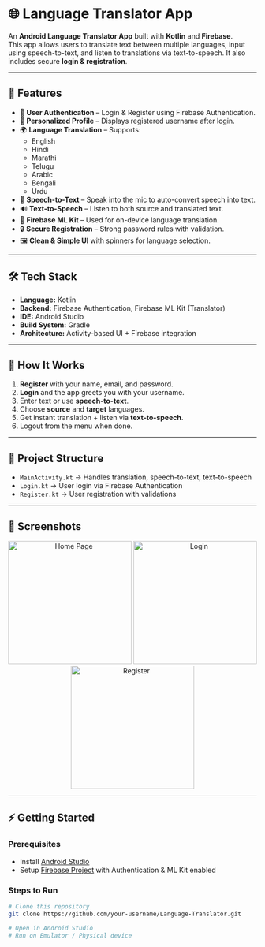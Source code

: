 # 🌐 Language Translator App  

An **Android Language Translator App** built with **Kotlin** and **Firebase**.  
This app allows users to translate text between multiple languages, input using speech-to-text, and listen to translations via text-to-speech. It also includes secure **login & registration**.  

---

## 🚀 Features  
- 🔑 **User Authentication** – Login & Register using Firebase Authentication.  
- 👤 **Personalized Profile** – Displays registered username after login.  
- 🌍 **Language Translation** – Supports:  
  - English  
  - Hindi  
  - Marathi  
  - Telugu  
  - Arabic  
  - Bengali  
  - Urdu  
- 🎤 **Speech-to-Text** – Speak into the mic to auto-convert speech into text.  
- 🔊 **Text-to-Speech** – Listen to both source and translated text.  
- 📲 **Firebase ML Kit** – Used for on-device language translation.  
- 🔒 **Secure Registration** – Strong password rules with validation.  
- 🖼️ **Clean & Simple UI** with spinners for language selection.  

---

## 🛠️ Tech Stack  
- **Language:** Kotlin  
- **Backend:** Firebase Authentication, Firebase ML Kit (Translator)  
- **IDE:** Android Studio  
- **Build System:** Gradle  
- **Architecture:** Activity-based UI + Firebase integration  

---

## 📱 How It Works  
1. **Register** with your name, email, and password.  
2. **Login** and the app greets you with your username.  
3. Enter text or use **speech-to-text**.  
4. Choose **source** and **target** languages.  
5. Get instant translation + listen via **text-to-speech**.  
6. Logout from the menu when done.  

---

## 📂 Project Structure  
- `MainActivity.kt` → Handles translation, speech-to-text, text-to-speech  
- `Login.kt` → User login via Firebase Authentication  
- `Register.kt` → User registration with validations  

---

## 📸 Screenshots  

<p align="center">
  <img src="https://github.com/user-attachments/assets/c001ec40-10ec-4852-a0f8-6d31e4c46cef" alt="Home Page" width="250"/>
  <img src="https://github.com/user-attachments/assets/ac7785c8-b288-4de7-9023-3f7c4d1287ba" alt="Login" width="250"/>
  <img src="https://github.com/user-attachments/assets/53c36c4b-089c-4f97-903b-071467da6dc7" alt="Register" width="250"/>
</p>

---

## ⚡ Getting Started  

### Prerequisites  
- Install [Android Studio](https://developer.android.com/studio)  
- Setup [Firebase Project](https://firebase.google.com/) with Authentication & ML Kit enabled  

### Steps to Run  
```bash
# Clone this repository
git clone https://github.com/your-username/Language-Translator.git  

# Open in Android Studio
# Run on Emulator / Physical device
